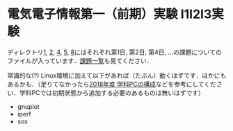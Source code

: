 # 電気電子情報第一（前期）実験 I1I2I3実験

ディレクトリ[1](./1), [2](./2), [4](./4), [5](./5), [8](./8)にはそれぞれ第1日, 第2日, 第4日, …の課題についてのファイルが入っています．[課題一覧](./Tasks.md)も見てください．

常識的な(?) Linux環境に加えて以下があれば（たぶん）動くはずです．ほかにもあるかも．（足りてなかったら[2018年度 学科PCの構成](https://sites.google.com/view/i1i2i3/%E5%AD%A6%E7%A7%91pc/pc%E3%81%AE%E6%A7%8B%E6%88%902018%E5%B9%B4%E5%BA%A6%E3%81%AE%E8%A8%AD%E5%AE%9A)などを参考にしてください．学科PCでは初期状態から追加する必要のあるものは無いはずです）
* gnuplot
* iperf
* sox


